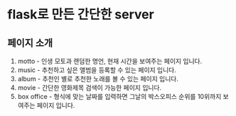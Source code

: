 # flask로 만든 간단한 server

## 페이지 소개

1. motto - 인생 모토과 랜덤한 명언, 현재 시간을 보여주는 페이지 입니다.
2. music - 추천하고 싶은 앨범을 등록할 수 있는 페이지 입니다.
3. album - 추천인 별로 추천한 노래를 볼 수 있는 페이지 입니다.
4. movie - 간단한 영화제목 검색이 가능한 페이지 입니다.
5. box office - 형식에 맞는 날짜를 입력하면 그날의 박스오피스 순위를 10위까지 보여주는 페이지 입니다.
